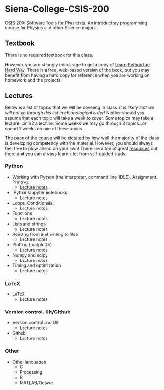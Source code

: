 # Siena-College-CSIS-200
CSIS 200: Software Tools for Physicists. An introductory programming course for Physics and other Science majors. 

## Textbook
There is no required textbook for this class. 

However, you are strongly encourage to get a copy of [Learn Python the Hard Way](http://learnpythonthehardway.org/). There is a free, web-based version of the book, but you may benefit from having a hard copy for reference when you are working on homework and the projects. 

## Lectures

Below is a list of topics that we will be covering in class. *It is likely that we will not go through this list in chronological order!* Neither should you assume that each topic will take a week to cover. Some topics may take a lecture...or 1/2 a lecture. Some weeks we may go through 3 topics...or spend 2 weeks on one of these topics. 

The pace of the course will be dictated by how well the majority of the class is developing competency with the material. However, you should always feel free to plow ahead on your own! There are a ton of great [resources](https://github.com/mattbellis/Siena-College-CSIS-200/blob/master/RESOURCES.md) out there and you can always learn a lot from self-guided study. 

### Python
* Working with Python (the interpreter, command line, IDLE). Assignment. Printing.
  * [Lecture notes](https://github.com/mattbellis/Siena-College-CSIS-200/blob/master/lectures/LECTURE_printing_and_assignments.py).
* IPython/Jupyter notebooks
  * Lecture notes
* Loops. Conditionals. 
  * Lecture notes.
* Functions 
  * Lecture notes.
* Lists and strings
  * Lecture notes
* Reading from and writing to files
  * Lecture notes
* Plotting (matplotlib)
  * Lecture notes
* Numpy and scipy
  * Lecture notes
* Timing and optimization
  * Lecture notes

### LaTeX
* LaTeX
  * Lecture notes

### Version control. Git/Github
* Version control and Git
  * Lecture notes
* Github
  * Lecture notes

### Other
* Other languages
  * C
  * Processing
  * R
  * MATLAB/Octave
